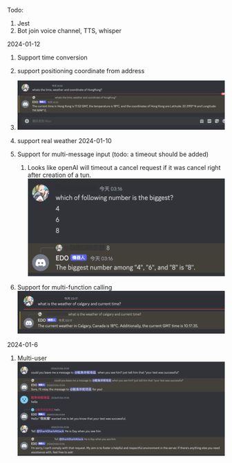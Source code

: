 Todo:
1. Jest
2. Bot join voice channel, TTS, whisper

2024-01-12
1. Support time conversion
2. support positioning coordinate from address
3. ![](z.Images/Screenshot%202024-01-12%20at%2003.09.59.png)
4. support real weather 
2024-01-10
1. Support for multi-message input (todo: a timeout should be added)
	1. Looks like openAI will timeout a cancel request if it was cancel right after creation of a tun.
![](z.Images/Screenshot%202024-01-10%20at%2003.16.45.png)

2. Support for multi-function calling 
![](z.Images/Screenshot%202024-01-10%20at%2003.17.49.png)

2024-01-6
1. Multi-user
![](z.Images/Pasted%20image%2020240114030954.png)


